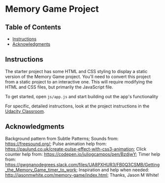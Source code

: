 # Memory Game Project

## Table of Contents

* [Instructions](#instructions)
* [Acknowledgments](#acknowledgments)

## Instructions

The starter project has some HTML and CSS styling to display a static version of the Memory Game project. You'll need to convert this project from a static project to an interactive one. This will require modifying the HTML and CSS files, but primarily the JavaScript file.

To get started, open `js/app.js` and start building out the app's functionality

For specific, detailed instructions, look at the project instructions in the [Udacity Classroom](https://classroom.udacity.com/me).



## Acknowledgments

Background pattern from Subtle Patterns;
Sounds from: https://freesound.org/;
Pulse animation help from: https://paulund.co.uk/create-pulse-effect-with-css3-animation;
Click counter help from: https://codepen.io/juliogcampos/pen/BzdjwY;
Timer help from: https://gwgnanodegrees.slack.com/files/UA8PXHUR3/FB0Q3CSMB/Getting_the_Memory_Game_timer_to_work;
Inspiration and help when needed: http://jasonmwhite.com/memory-game/index.html;
Thanks, Jason M White!
